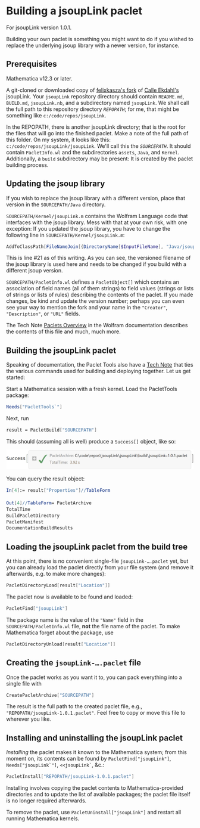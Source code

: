 # Building a jsoupLink paclet

For jsoupLink version 1.0.1.

Building your own paclet is something you might want to do if you wished to replace the underlying jsoup library with a newer version, for instance.

## Prerequisites

Mathematica v12.3 or later.

A git-cloned or downloaded copy of [felixkasza's fork](https://github.com/felixkasza/jsoupLink) of [Calle Ekdahl's](https://github.com/cekdahl/jSoupLink) jsoupLink. Your `jsoupLink` repository directory should contain `README.md`, `BUILD.md`, `jsoupLink.nb`, and a subdirectory named `jsoupLink`. We shall call the full path to this repository directory *`REPOPATH`*; for me, that might be something like `c:/code/repos/jsoupLink`.

In the REPOPATH, there is another jsoupLink directory; that is the root for the files that will go into the finished paclet. Make a note of the full path of this folder. On my system, it looks like this: `c:/code/repos/jsoupLink/jsoupLink`. We'll call this the *`SOURCEPATH`*. It should contain `PacletInfo.wl` and the subdirectories `assets`, `Java`, and `Kernel`. Additionally, a `build` subdirectory may be present: It is created by the paclet building process.

## Updating the jsoup library

If you wish to replace the jsoup library with a different version, place that version in the `SOURCEPATH/Java` directory.

`SOURCEPATH/Kernel/jsoupLink.m` contains the Wolfram Language code that interfaces with the jsoup library. Mess with that at your own risk, with one exception: If you updated the jsoup library, you have to change the following line in `SOURCEPATH/Kernel/jsoupLink.m`:

```mathematica
AddToClassPath[FileNameJoin[{DirectoryName[$InputFileName], "Java/jsoup-1.17.2.jar"}]];
```

This is line #21 as of this writing. As you can see, the versioned filename of the jsoup library is used here and needs to be changed if you build with a different jsoup version.

`SOURCEPATH/PacletInfo.wl` defines a `PacletObject[]` which contains an association of field names (all of them strings) to field values (strings or lists of strings or lists of rules) describing the contents of the paclet. If you made changes, be kind and update the version number; perhaps you can even see your way to mention the fork and your name in the `"Creator"`, `"Description"`, or `"URL"` fields.

The Tech Note [Paclets Overview](https://reference.wolfram.com/language/tutorial/Paclets.html) in the Wolfram documentation describes the contents of this file and much, much more.

## Building the jsoupLink paclet

Speaking of documentation, the Paclet Tools also have a [Tech Note](https://reference.wolfram.com/language/PacletTools/tutorial/CreatingPaclets.html) that ties the various commands used for building and deploying together. Let us get started:

Start a Mathematica session with a fresh kernel. Load the PacletTools package:

```mathematica
Needs["PacletTools`"]
```

Next, run

```mathematica
result = PacletBuild["SOURCEPATH"]
```

This should (assuming all is well) produce a `Success[]` object, like so:

![image of Success[] object](successobject.png)

You can query the result object:

```mathematica
In[4]:= result["Properties"]//TableForm

Out[4]//TableForm= PacletArchive
TotalTime
BuildPacletDirectory
PacletManifest
DocumentationBuildResults
```

## Loading the jsoupLink paclet from the build tree

At this point, there is no convenient single-file `jsoupLink-….paclet` yet, but you can already load the paclet directly from your file system (and remove it afterwards, e.g. to make more changes):

```mathematica
PacletDirectoryLoad[result["Location"]]
```

The paclet now is available to be found and loaded:

```mathematica
PacletFind["jsoupLink"]
```

The package name is the value of the `"Name"` field in the `SOURCEPATH/PacletInfo.wl` file, **not** the file name of the paclet. To make Mathematica forget about the package, use

```mathematica
PacletDirectoryUnload[result["Location"]]
```

## Creating the `jsoupLink-….paclet` file

Once the paclet works as you want it to, you can pack everything into a single file with

```mathematica
CreatePacletArchive["SOURCEPATH"]
```

The result is the full path to the created paclet file, e.g., `"REPOPATH/jsoupLink-1.0.1.paclet"`. Feel free to copy or move this file to wherever you like.

## Installing and uninstalling the jsoupLink paclet

*Installing* the paclet makes it known to the Mathematica system; from this moment on, its contents can be found by `PacletFind["jsoupLink"]`, ``Needs["jsoupLink`"]``, ``<<jsoupLink`‍``, &c.:

```mathematica
PacletInstall["REPOPATH/jsoupLink-1.0.1.paclet"]
```

Installing involves copying the paclet contents to Mathematica-provided directories and to update the list of available packages; the paclet file itself is no longer required afterwards.

To remove the paclet, use `PacletUninstall["jsoupLink"]` and restart all running Mathematica kernels.
